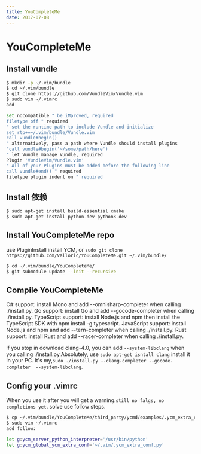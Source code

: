 ```yaml
---
title: YouCompleteMe
date: 2017-07-08
---
```


YouCompleteMe
=============

Install vundle
--------------

```bash
$ mkdir -p ~/.vim/bundle
$ cd ~/.vim/bundle
$ git clone https://github.com/VundleVim/Vundle.vim
$ sudo vim ~/.vimrc
add

set nocompatible " be iMproved, required
filetype off " required
" set the runtime path to include Vundle and initialize
set rtp+=~/.vim/bundle/Vundle.vim
call vundle#begin()
" alternatively, pass a path where Vundle should install plugins
"call vundle#begin('~/some/path/here')
" let Vundle manage Vundle, required
Plugin 'VundleVim/Vundle.vim'
" All of your Plugins must be added before the following line
call vundle#end() " required
filetype plugin indent on " required
```
Install 依赖
-----------
```bash
$ sudo apt-get install build-essential cmake
$ sudo apt-get install python-dev python3-dev
```
Install YouCompleteMe repo
-------------------------

use PluginInstall install YCM, or `sudo git clone https://github.com/Valloric/YouCompleteMe.git ~/.vim/bundle/`

```bash
$ cd ~/.vim/bundle/YouCompleteMe/
$ git submodule update --init --recursive
```
Compile YouCompleteMe
---------------------
C# support: install Mono and add --omnisharp-completer when calling ./install.py.
Go support: install Go and add --gocode-completer when calling ./install.py.
TypeScript support: install Node.js and npm then install the TypeScript SDK with npm install -g typescript.
JavaScript support: install Node.js and npm and add --tern-completer when calling ./install.py.
Rust support: install Rust and add --racer-completer when calling ./install.py.

if you stop in download clang-4.0, you can add `--system-libclang` when you calling ./install.py.Absolutely, use `sudo apt-get isntall clang` install it in your PC.
It's my,`sudo ./install.py --clang-completer --gocode-completer  --system-libclang`.

Config your .vimrc
------------------
When you use it after you will get a warning.`still no falgs, no completions yet`.
solve use follow steps.
```bash
$ cp ~/.vim/bundle/YouCompleteMe/third_party/ycmd/examples/.ycm_extra_conf.py ~/.vim/
$ sudo vim ~/.vimrc
add follow:

let g:ycm_server_python_interpreter='/usr/bin/python'
let g:ycm_global_ycm_extra_conf='~/.vim/.ycm_extra_conf.py'
```
